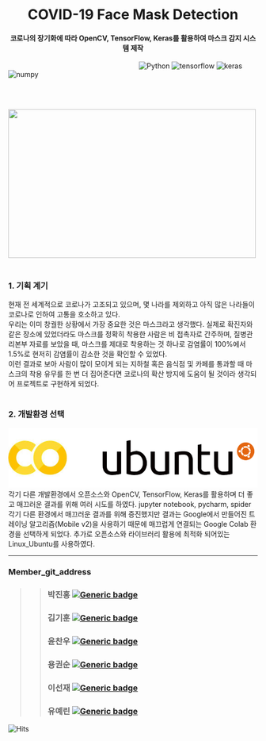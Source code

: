 <h1 align="center">COVID-19 Face Mask Detection  </h1>

<h4 align="center">코로나의 장기화에 따라 OpenCV, TensorFlow, Keras를 활용하여 마스크 감지 시스템 제작
</h4>

&nbsp;&nbsp;&nbsp;&nbsp;&nbsp;&nbsp;&nbsp;&nbsp;&nbsp;&nbsp;&nbsp;&nbsp;&nbsp;&nbsp;&nbsp;&nbsp;&nbsp;&nbsp;&nbsp;&nbsp;&nbsp;&nbsp;&nbsp;&nbsp;&nbsp;&nbsp;&nbsp;&nbsp;&nbsp;&nbsp;&nbsp;&nbsp;&nbsp;&nbsp;&nbsp;&nbsp;&nbsp;&nbsp;&nbsp;&nbsp;&nbsp;&nbsp;&nbsp;&nbsp;&nbsp;&nbsp;&nbsp;&nbsp;&nbsp;&nbsp;&nbsp;&nbsp;&nbsp;&nbsp;&nbsp;&nbsp;&nbsp;&nbsp;&nbsp;&nbsp;&nbsp;&nbsp;&nbsp;&nbsp;&nbsp;&nbsp;
![Python](https://img.shields.io/badge/python-v3.6+-white.svg)
![tensorflow](https://img.shields.io/badge/tensorflow-1.15.2-red.svg)
![keras](https://img.shields.io/badge/keras-v2.3.1-orange.svg)
![numpy](https://img.shields.io/badge/numpy-1.18.2-yellow.svg)

&nbsp;&nbsp;&nbsp;&nbsp;&nbsp;&nbsp;&nbsp;&nbsp;&nbsp;&nbsp;&nbsp;&nbsp;&nbsp;&nbsp;&nbsp;&nbsp;&nbsp;&nbsp;&nbsp;&nbsp;&nbsp;&nbsp;&nbsp;&nbsp;&nbsp;&nbsp;&nbsp;&nbsp;&nbsp;&nbsp;&nbsp;&nbsp;&nbsp;&nbsp;&nbsp;&nbsp;&nbsp;&nbsp;&nbsp;&nbsp;&nbsp;&nbsp;&nbsp;&nbsp;&nbsp;&nbsp;&nbsp;&nbsp;&nbsp;&nbsp;&nbsp;&nbsp;&nbsp;&nbsp;&nbsp;&nbsp;&nbsp;&nbsp;&nbsp;&nbsp;&nbsp;&nbsp;&nbsp;  

&nbsp;&nbsp;&nbsp;&nbsp;&nbsp;&nbsp;&nbsp;&nbsp;&nbsp;&nbsp;&nbsp;&nbsp;&nbsp;&nbsp;&nbsp;&nbsp;&nbsp;&nbsp;&nbsp;&nbsp;&nbsp;&nbsp;&nbsp;&nbsp;&nbsp;&nbsp;&nbsp;&nbsp;&nbsp;&nbsp;&nbsp;&nbsp;&nbsp;&nbsp;&nbsp;&nbsp;&nbsp;&nbsp;&nbsp;&nbsp;&nbsp;&nbsp;&nbsp;&nbsp;&nbsp;&nbsp;&nbsp;&nbsp;&nbsp;&nbsp;&nbsp;&nbsp;&nbsp;&nbsp;&nbsp;<img src=https://raw.githubusercontent.com/sunnyleeee/OpenSource_Team-F/main/dataset/with_mask/mask_img%20(22).png width=500 height = 300>  

#  
##  
### 1. 기획 계기

현재 전 세계적으로 코로나가 고조되고 있으며, 몇 나라를 제외하고 아직 많은 나라들이 코로나로 인하여 고통을 호소하고 있다.  
우리는 이미 창궐한 상황에서 가장 중요한 것은 마스크라고 생각했다. 실제로 확진자와 같은 장소에 있었더라도 마스크를 정확히 착용한 사람은 비 접촉자로 간주하며, 질병관리본부 자료를 보았을 때, 마스크를 제대로 착용하는 것 하나로 감염률이 100%에서 1.5%로 현저히 감염률이 감소한 것을 확인할 수 있었다.  
이런 결과로 보아 사람이 많이 모이게 되는 지하철 혹은 음식점 및 카페를 통과할 때 마스크의 착용 유무를 한 번 더 집어준다면 코로나의 확산 방지에 도움이 될 것이라 생각되어 프로젝트로 구현하게 되었다.  

#  
##  
### 2. 개발환경 선택  
<img src=environment.png width=550 height = 120>  
각기 다른 개발환경에서 오픈소스와 OpenCV, TensorFlow, Keras를 활용하며 더 좋고 매끄러운 결과를 위해 여러 시도를 하였다.  
jupyter notebook, pycharm, spider 각기 다른 환경에서 매끄러운 결과를 위해 증진했지만 결과는 Google에서 만들어진 트레이닝 알고리즘(Mobile v2)을 사용하기 때문에 매끄럽게 연결되는 Google Colab 환경을 선택하게 되었다.  
추가로 오픈소스와 라이브러리 활용에 최적화 되어있는 Linux_Ubuntu를 사용하였다.  



------------------------------------------
### Member_git_address
>>### 박진홍  [![Generic badge](https://img.shields.io/badge/github-go-red?logo=github)](https://github.com/HallymhongE)
>>### 김기훈  [![Generic badge](https://img.shields.io/badge/github-go-orange?logo=github)](https://github.com/daedu0813)
>>### 윤찬우  [![Generic badge](https://img.shields.io/badge/github-go-green?logo=github)](https://github.com/GitCWoo)
>>### 용권순 [![Generic badge](https://img.shields.io/badge/github-go-blue?logo=github)](https://github.com/reversesky)
>>### 이선재  [![Generic badge](https://img.shields.io/badge/github-go-blueviolet?logo=github)](https://github.com/sunnyleeee)
>>### 유예린  [![Generic badge](https://img.shields.io/badge/github-go-ff69b4?logo=github)](https://github.com/yl-zzzz)
![Hits](https://hits.seeyoufarm.com/api/count/incr/badge.svg?url=https://github.com/sunnyleeee/OpenSource_Team-F)  
